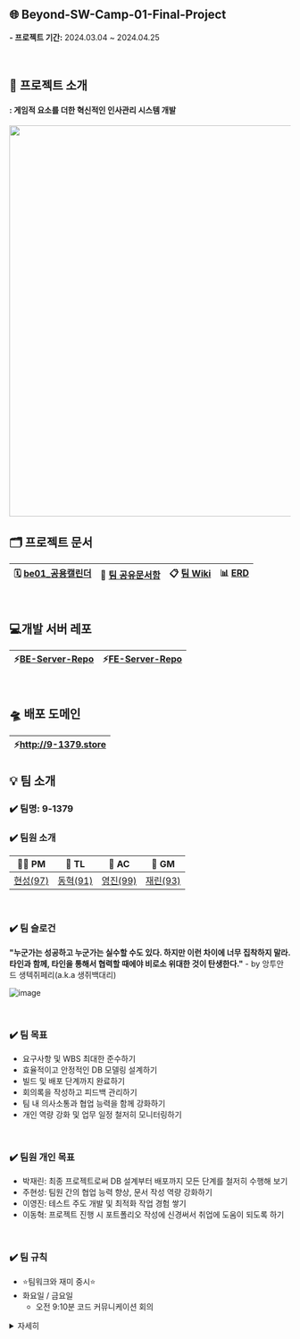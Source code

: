 ## 🌐 Beyond-SW-Camp-01-Final-Project 
**- 프로젝트 기간:** 2024.03.04 ~ 2024.04.25

<br/>

## 📝 프로젝트 소개
#### : 게임적 요소를 더한 혁신적인 인사관리 시스템 개발
<img src="https://github.com/9-13579/T3-R0-Document/assets/148875683/e10f85ce-6f95-436f-bf73-3cc874960234" width="700px">

<br/>

## 🗂️ 프로젝트 문서
| 🗓️ [be01_공용캘린더](https://calendar.google.com/calendar/u/0/r/month/2024/3/1) | 📁 [팀 공유문서함](https://drive.google.com/drive/folders/1pZRy6QoP-1p09s9OMQlhJKsUvO0v29aa) | 📋 [팀 Wiki](https://github.com/9-13579/T3-R0-Document/wiki) | 📊 [ERD](https://www.erdcloud.com/d/cm2i2kDgZKmat6fNj) |
| ---- | ---- | ---- | ---- |

<br/>

## 💻개발 서버 레포
| ⚡[BE-Server-Repo](https://github.com/9-1379/T3-R1-BE-Server) | ⚡[FE-Server-Repo](https://github.com/9-1379/T3-R2-FE-Server) |
| ---- | ---- |

<br/>

## 🛸 배포 도메인

|⚡http://9-1379.store |
| ---- |

## 💡 팀 소개
### ✔️ 팀명: 9-1379
  
### ✔️ 팀원 소개
| 🐻‍❄️ PM |  🐻 TL | 🐰 AC | 🐼 GM |
| ---- | ---- | ---- | ---- |
| [현성(97)](https://github.com/hyunsungJoo) | [동혁(91)](https://github.com/ldh0308) | [영진(99)](https://github.com/yjinlee99) | [재린(93)](https://github.com/Jaelinny) |

<br/>

### ✔️ 팀 슬로건
**"누군가는 성공하고 누군가는 실수할 수도 있다. 하지만 이런 차이에 너무 집착하지 말라. 타인과 함께, 타인을 통해서 협력할 때에야 비로소 위대한 것이 탄생한다."** - by 앙투안 드 생텍쥐페리(a.k.a 생쥐백대리)

![image](https://github.com/9-1379/T3-R0-Document/assets/148875683/227053df-51e9-4997-96f4-5fee781ed265)


<br/>

### ✔️ 팀 목표
- 요구사항 및 WBS 최대한 준수하기
- 효율적이고 안정적인 DB 모델링 설계하기
- 빌드 및 배포 단계까지 완료하기
- 회의록을 작성하고 피드백 관리하기
- 팀 내 의사소통과 협업 능력을 함께 강화하기
- 개인 역량 강화 및 업무 일정 철저히 모니터링하기
<br/>

### ✔️ 팀원 개인 목표
- 박재린: 최종 프로젝트로써 DB 설계부터 배포까지 모든 단계를 철저히 수행해 보기
- 주현성: 팀원 간의 협업 능력 향상, 문서 작성 역량 강화하기
- 이영진: 테스트 주도 개발 및 최적화 작업 경험 쌓기
- 이동혁: 프로젝트 진행 시 포트폴리오 작성에 신경써서 취업에 도움이 되도록 하기  
<br/>


### ✔️ 팀 규칙
- ⭐팀워크와 재미 중시⭐ <br/>
- 화요일 / 금요일
    - 오전 9:10분 코드 커뮤니케이션 회의
<details>
  <summary>자세히</summary>



- 매일 오전9:30 / 오후5:00 팀 회의 <br/>
    - 오전(어제 진행 된 내용 및 오늘 할 일 공유) <br/>
    - 오후(오늘 진행 된 내용 및 팀 공유사항 논의) <br/>
- Tea Time : 14:00 ~ 14:30 <br/>
- 결석 및 지각시 일정 미리 공유하기 <br/>
- 어떤 의견이든 반대없이 환영해주기 <br/>
- 의견 충돌시 다수결로 해결하기 <br/>
- 모든 부분에서 고집 없이 개방적인 태도로 수용하기 <br/>
- PM/TL/AC/GM 결정에 협조할 것 <br/>
    - 이의 있을 경우 팀 내 회의로 결정하기 <br/>
- 힘든 부분은 공유해서 같이 해결하기 <br/>
- 프로젝트 기간에는 프로젝트에 집중하기 <br/>
- 중요한 사항은 팀원 모두에게 공유하기 <br/>
- 질문을 이슈로 기록하여 투명성 확보하기 <br/>
- 서로 서로 배려하기 <br/>
</details>
